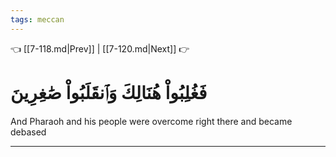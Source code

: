 ```yaml
---
tags: meccan
---
```


👈 [[7-118.md|Prev]] | [[7-120.md|Next]] 👉

# فَغُلِبُواْ هُنَالِكَ وَٱنقَلَبُواْ صَٰغِرِينَ

And Pharaoh and his people were overcome right there and became debased

---

